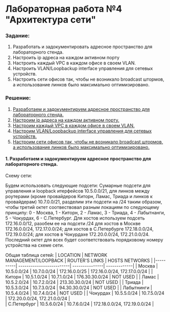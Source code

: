 # Лабораторная работа №4 "Архитектура сети"

### **Задание:**
  1. Разработать и задокументировать адресное пространство для лабораторного стенда.
  2. Настроить ip адреса на каждом активном порту
  3. Настроить каждый VPC в каждом офисе в своем VLAN.
  4. Настроить VLAN/Loopbackup interface управления для сетевых устройств.
  5. Настроить сети офисов так, чтобы не возникало broadcast штормов, а использование линков было максимально оптимизировано.

### **Решение:**
  1. [Разработаем и задокументируем адресное пространство для лабораторного стенда.](#title1)
  2. [Настроим ip адреса на каждом активном порту.](#title2)
  3. [Настроим каждый VPC в каждом офисе в своем VLAN.](#title3)
  4. [Настроим VLAN/Loopbackup interface управления для сетевых устройств.](#title4)
  5. [Настроим сети офисов так, чтобы не возникало broadcast штормов, а использование линков было максимально оптимизировано.](#title5)

#### <a id=title1> 1. Разработаем и задокументируем адресное пространство для лабораторного стенда.</a>
  Схему сети: 
  
  
  Будем использовать следующие подсети: 
  Сумарные подсети для управления и loopback итерфейсов 10.5.0.0/21, для линков между роутерами (кроме провайдеров Киторн, Ламас, Триада и линков к провайдерам) 10.7.0.0/21, разделим эти подсети на /24 таким образом,
     чтобы третий октет соотвествовал разным локациям по следующему принципу: 0 - Москва, 1 - Киторн, 2 - Ламас, 3 - Триада, 4 - Лабытнанги, 5 - Чокурдах, 6 - С.Петербург. Для хостов используем подсеть 172.16.0.0/12,
     разобем ее на подсети /24 для хостов в Москве 172.16.0.0/24, 172.17.0.0/24; для хостов в С.Петербурге 172.18.0.0/24, 172.19.0.0/24; для хостов в Чокурдахе 172.20.0.0/24, 172.21.0.0/24. Последний октет для всех
     будет соответствовать порядковому номеру устройства на схеме сети.     
  
  Общая таблица сетей:
  | LOCATION | NETWORK MANAGEMENT/LOOPBACK  | ROUTER'S LINKS | HOSTS NETWORKS |
  |----------| -------------------------| ---------------| -------------|
  | Москва | 10.5.0.0/24 | 10.7.0.0/24 | 172.16.0.0/25 | 172.16.0.0/24, 172.17.0.0/24 |
  | Киторн | 10.5.1.0/24 | 10.7.1.0/24 | 176.30.30.0/24 | NOT USED |
  | Ламас | 10.5.2.0/24 | 10.7.2.0/24 | 213.30.30.0/24 | NOT USED |
   | Триада | 10.5.3.0/24 | 10.7.3.0/24 | 94.30.30.0/24 | NOT USED |
   | Лабытнинги | 10.5.4.0/24 | 10.7.4.0/24 |  NOT USED |
   | Чокурдах | 10.5.5.0/24 | 10.7.5.0/24 | 172.20.0.0/24, 172.21.0.0/24 |  
  | С.Петербург | 10.5.6.0/24 | 10.7.6.0/24 |   172.18.0.0/24, 172.19.0.0/24 |

